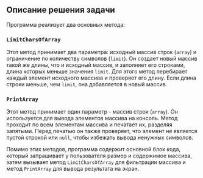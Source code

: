 ## Описание решения задачи

Программа реализует два основных метода:

### `LimitCharsOfArray`

Этот метод принимает два параметра: исходный массив строк (`array`) и ограничение по количеству символов (`limit`). Он создает новый массив такой же длины, что и исходный массив, и заполняет его строками, длина которых меньше значения `limit`. Для этого метод перебирает каждый элемент исходного массива и проверяет его длину. Если длина строки меньше, чем `limit`, она добавляется в новый массив.

### `PrintArray`

Этот метод принимает один параметр - массив строк (`array`). Он используется для вывода элементов массива на консоль. Метод проходит по всем элементам массива и печатает их, разделяя запятыми. Перед печатью он также проверяет, что элемент не является пустой строкой или `null`, чтобы избежать вывода ненужных символов.

Помимо этих методов, программа содержит основной блок кода, который запрашивает у пользователя размер и содержимое массива, затем вызывает метод `LimitCharsOfArray` для фильтрации массива и метод `PrintArray` для вывода результата на экран.
